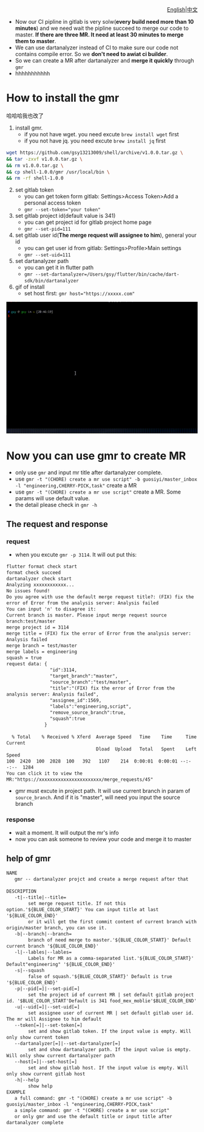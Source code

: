 <p align="right" ><a href="./README.md">English</a>|<a href="./README-ZH.md">中文</a></p>

- Now our CI pipline in gitlab is very solw(**every build need more than 10 minutes**) and we need wait the pipline succeed to merge our code to master. **If there are three MR. It need at least 30 minutes to merge them to master**.
- We can use dartanalyzer instead of CI to make sure our code not contains compile error. So we **don't need to awiat ci builder**.
- So we can create a MR after dartanalyzer and **merge it quickly** through `gmr`
- hhhhhhhhhhh

# How to install the gmr

哈哈哈我也改了
1. install gmr. 
   - if you not have wget. you need excute `brew install wget` first
   - if you not have jq. you need excute `brew install jq` first
```bash
wget https://github.com/gsy13213009/shell/archive/v1.0.0.tar.gz \
&& tar -zxvf v1.0.0.tar.gz \
&& rm v1.0.0.tar.gz \
&& cp shell-1.0.0/gmr /usr/local/bin \
&& rm -rf shell-1.0.0
```
2. set gitlab token
   - you can get token form gitlab: Settings>Access Token>Add a personal access token
   - `gmr --set-token="your token"`
3. set gitlab project id(default value is 341)
   - you can get project id for gitlab project home page
   - `gmr --set-pid=111`
4. set gitlab user id(**The merge request will assignee to him**), general your id
   - you can get user id from gitlab: Settings>Profile>Main settings
   - `gmr --set-uid=111`
5. set dartanalyzer path
   - you can get it in flutter path
   - `gmr --set-dartanalyzer=/Users/gsy/flutter/bin/cache/dart-sdk/bin/dartanalyzer`
6. gif of install
   - set host first: `gmr host="https://xxxxx.com"`
   
  ![gif of install](image/gmr_init.gif)
   
# Now you can use gmr to create MR
- only use `gmr` and input mr title after dartanalyzer complete.
- use `gmr -t "(CHORE) create a mr use script" -b guosiyi/master_inbox -l "engineering,CHERRY-PICK,task"` create a MR
- use `gmr -t "(CHORE) create a mr use script"` create a MR. Some params will use default value.
- the detail please check in `gmr -h` 

## The request and response
### request
- when you excute `gmr -p 3114`. It will out put this:
```
flutter format check start
format check succeed
dartanalyzer check start
Analyzing xxxxxxxxxxxx...
No issues found!
Do you agree with use the default merge request title?: (FIX) fix the error of Error from the analysis server: Analysis failed
You can input 'n' to disagree it:
Current branch is master. Please input merge request source branch:test/master
merge project id = 3114 
merge title = (FIX) fix the error of Error from the analysis server: Analysis failed 
merge branch = test/master 
merge labels = engineering 
squash = true 
request data: {
                "id":3114,
                "target_branch":"master",
                "source_branch":"test/master",
                "title":"(FIX) fix the error of Error from the analysis server: Analysis failed",
                "assignee_id":1569,
                "labels":"engineering,script",
                "remove_source_branch":true,
                "squash":true
              }

  % Total    % Received % Xferd  Average Speed   Time    Time     Time  Current
                                 Dload  Upload   Total   Spent    Left  Speed
100  2420  100  2028  100   392   1107    214  0:00:01  0:00:01 --:--:--  1284
You can click it to view the MR:"https://xxxxxxxxxxxxxxxxxxxxxxx/merge_requests/45"
```
- gmr must excute in project path. It will use current branch in param of `source_branch`. And if it is "master", will need you input the source branch

### response
- wait a moment. It will output the mr's info 
- now you can ask someone to review your code and merge it to master

## help of gmr
```
NAME
   gmr -- dartanalyzer projct and create a merge request after that

DESCRIPTION
   -t|--title|--title=
        set merge request title. If not this option.'${BLUE_COLOR_START}' You can input title at last '${BLUE_COLOR_END}'
        or it will get the first commit content of current branch with origin/master branch, you can use it.
   -b|--branch|--branch=
        branch of need merge to master.'${BLUE_COLOR_START}' Default current branch '${BLUE_COLOR_END}'
   -l|--lables|--lables=
        Labels for MR as a comma-separated list.'${BLUE_COLOR_START}' Default"engineering" '${BLUE_COLOR_END}'
   -s|--squash
        false of squash.'${BLUE_COLOR_START}' Default is true '${BLUE_COLOR_END}'
   -p|--pid[=]|--set-pid[=]
        set the project id of current MR | set default gitlab project id. '$BLUE_COLOR_START'Default is 341 food_mex_moblie'$BLUE_COLOR_END'
   -u|--uid[=]|--set-uid[=]
        set assignee user of current MR | set default gitlab user id. The mr will Assignee to him default
   --token[=]|--set-token[=]
        set and show gitlab token. If the input value is empty. Will only show current token
   --dartanalyzer[=]|--set-dartanalyzer[=]
        set and show dartanalyzer path. If the input value is empty. Will only show current dartanalyzer path
   --host[=]|--set-host[=]
        set and show gitlab host. If the input value is empty. Will only show current gitlab host
   -h|--help
        show help
EXAMPLE
   a full command: gmr -t "(CHORE) create a mr use script" -b guosiyi/master_inbox -l "engineering,CHERRY-PICK,task"
   a simple command: gmr -t "(CHORE) create a mr use script"
   or only gmr and use the default title or input title after dartanalyzer complete
```
